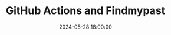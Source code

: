 ---
title: GitHub Actions and Findmypast
description: 
date: 2024-05-28 18:00:00
speakers:
# TODO: Verify attendance number
attendance: 25
---